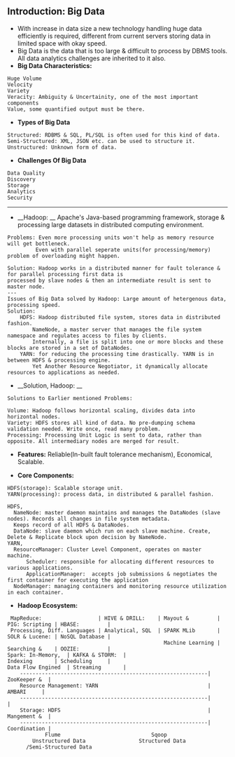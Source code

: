 ## Introduction: Big Data

* With increase in data size a new technology handling huge data efficiently is required, different from current servers storing data in limited space with okay speed.
* Big Data is the data that is too large & difficult to process by DBMS tools. All data analytics challenges are inherited to it also.
* __Big Data Characteristics:__
```
Huge Volume
Velocity
Variety
Veracity: Ambiguity & Uncertainity, one of the most important components
Value, some quantified output must be there.
```
* __Types of Big Data__
```
Structured: RDBMS & SQL, PL/SQL is often used for this kind of data.
Semi-Structured: XML, JSON etc. can be used to structure it.
Unstructured: Unknown form of data.
```
* __Challenges Of Big Data__
```
Data Quality
Discovery
Storage
Analytics
Security
```
---
* __Hadoop: __ Apache's Java-based programming framework, storage & processing large datasets in distributed computing environment.
```
Problems: Even more processing units won't help as memory resource will get bottleneck.
         Even with parallel seperate units(for processing/memory) problem of overloading might happen.

Solution: Hadoop works in a distributed manner for fault tolerance & for parallel processing first data is
processed by slave nodes & then an intermediate result is sent to master node.
---
Issues of Big Data solved by Hadoop: Large amount of hetergenous data, processing speed.
Solution:
    HDFS: Hadoop distributed file system, stores data in distributed fashion.
        NameNode, a master server that manages the file system namespace and regulates access to files by clients.
        Internally, a file is split into one or more blocks and these blocks are stored in a set of DataNodes.
    YARN: for reducing the processing time drastically. YARN is in between HDFS & processing engine.
        Yet Another Resource Negotiator, it dynamically allocate resources to applications as needed.
```

* __Solution, Hadoop: __ 

```
Solutions to Earlier mentioned Problems:

Volume: Hadoop follows horizontal scaling, divides data into horizontal nodes.
Variety: HDFS stores all kind of data. No pre-dumping schema validation needed. Write once, read many problem.
Processing: Processing Unit Logic is sent to data, rather than opposite. All intermediary nodes are merged for result. 
```

* __Features:__ Reliable(In-built fault tolerance mechanism), Economical, Scalable.

* __Core Components:__
```
HDFS(storage): Scalable storage unit.
YARN(processing): process data, in distributed & parallel fashion.

HDFS,
  NameNode: master daemon maintains and manages the DataNodes (slave nodes). Records all changes in file system metadata.
  Keeps record of all HDFS & DataNodes.
  DataNode: slave daemon which run on each slave machine. Create, Delete & Replicate block upon decision by NameNode.
YARN,
  ResourceManager: Cluster Level Component, operates on master machine.
      Scheduler: responsible for allocating different resources to various applications.
      ApplicationManager:  accepts job submissions & negotiates the first container for executing the application
  NodeManager: managing containers and monitoring resource utilization in each container. 
```

* __Hadoop Ecosystem:__
```
 MapReduce:                  | HIVE & DRILL:    | Mayout &         | PIG: Scripting | HBASE:         |
 Processing, Diff. Languages | Analytical, SQL  | SPARK MLib       | SOLR & Lucene: | NoSQL Database |
                                                  Machine Learning | Searching &    | OOZIE:         |
Spark: In-Memory,  | KAFKA & STORM:  |                               Indexing       | Scheduling     |
Data Flow Engined  | Streaming       |
    ------------------------------------------------------------| ZooKeeper &  | 
    Resource Management: YARN                                   |   AMBARI     |
    ------------------------------------------------------------|              |
    Storage: HDFS                                               | Mangement &  |
    ------------------------------------------------------------| Coordination |
            Flume                             Sqoop
        Unstructured Data                 Structured Data
      /Semi-Structured Data
```
